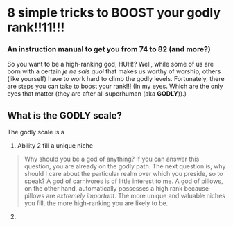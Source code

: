 # 8 simple tricks to BOOST your godly rank!!11!!!
### An instruction manual to get you from 74 to 82 (and more?)

So you want to be a high-ranking god, HUH!? Well, while some of us are born with a certain *je ne sais quoi* that makes us worthy of worship, others (like yourself) have to work hard to climb the godly levels. Fortunately, there are steps you can take to boost your rank!!! (In my eyes. Which are the only eyes that matter (they are after all superhuman (aka **GODLY**)).)

## What is the GODLY scale?
The godly scale is a 

1. Ability 2 fill a unique niche


  > Why should you be a god of anything? If you can answer this question, you are already on the godly path. 
  > The next question is, why should I care about the particular realm over which you preside, so to speak? A god of carnivores is of little interest to me. A god of pillows, on the other hand, automatically possesses a high rank because pillows are *extremely important*. The more unique and valuable niches you fill, the more high-ranking you are likely to be. 


2. 
